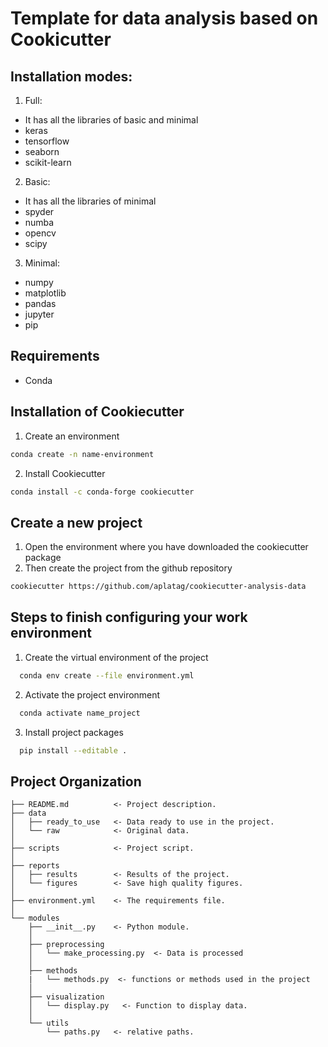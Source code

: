 # Template for data analysis based on Cookicutter


## Installation modes:

1. Full:
  - It has all the libraries of basic and minimal 
  - keras
  - tensorflow
  - seaborn
  - scikit-learn

2. Basic: 
  - It has all the libraries of minimal
  - spyder
  - numba
  - opencv
  - scipy
  
3. Minimal:
  - numpy
  - matplotlib  
  - pandas
  - jupyter
  - pip

## Requirements

- Conda

## Installation of Cookiecutter
1. Create an environment

```bash
conda create -n name-environment
```
2. Install Cookiecutter

```bash
conda install -c conda-forge cookiecutter
```

## Create a new project

1. Open the environment where you have downloaded the cookiecutter package
2. Then create the project from the github repository

```bash
cookiecutter https://github.com/aplatag/cookiecutter-analysis-data
```

## Steps to finish configuring your work environment
1. Create the virtual environment of the project
```bash
  conda env create --file environment.yml
```
2. Activate the project environment
```bash
  conda activate name_project
```
3. Install project packages 
```bash
  pip install --editable .
```


## Project Organization

    ├── README.md          <- Project description.
    ├── data
    │   ├── ready_to_use   <- Data ready to use in the project.
    │   └── raw            <- Original data.
    │
    ├── scripts            <- Project script.
    │
    ├── reports  
    │   ├── results        <- Results of the project.             
    │   └── figures        <- Save high quality figures.
    │
    ├── environment.yml    <- The requirements file.
    │
    └── modules             
        ├── __init__.py    <- Python module.
        │
        ├── preprocessing           
        │   └── make_processing.py  <- Data is processed
        │
        ├── methods           
        |   └── methods.py  <- functions or methods used in the project
        │
        ├── visualization      
        │   └── display.py   <- Function to display data.
        │
        └── utils          
            └── paths.py   <- relative paths.